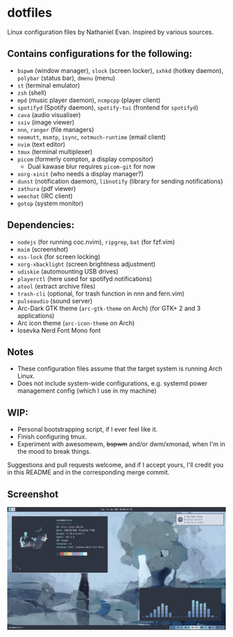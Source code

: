 # dotfiles
Linux configuration files by Nathaniel Evan. Inspired by various sources.

## Contains configurations for the following:
* `bspwm` (window manager), `slock` (screen locker), `sxhkd` (hotkey daemon), `polybar` (status bar), `dmenu` (menu)
* `st` (terminal emulator)
* `zsh` (shell)
* `mpd` (music player daemon), `ncmpcpp` (player client)
* `spotifyd` (Spotify daemon), `spotify-tui` (frontend for `spotifyd`)
* `cava` (audio visualiser)
* `sxiv` (image viewer)
* `nnn`, `ranger` (file managers)
* `neomutt`, `msmtp`, `isync`, `notmuch-runtime` (email client)
* `nvim` (text editor)
* `tmux` (terminal multiplexer)
* `picom` (formerly compton, a display compositor)
  - Dual kawase blur requires `picom-git` for now
* `xorg-xinit` (who needs a display manager?)
* `dunst` (notification daemon), `libnotify` (library for sending notifications)
* `zathura` (pdf viewer)
* `weechat` (IRC client)
* `gotop` (system monitor)

## Dependencies:
* `nodejs` (for running coc.nvim), `ripgrep`, `bat` (for fzf.vim)
* `maim` (screenshot)
* `xss-lock` (for screen locking)
* `xorg-xbacklight` (screen brightness adjustment)
* `udiskie` (automounting USB drives)
* `playerctl` (here used for spotifyd notifications)
* `atool` (extract archive files)
* `trash-cli` (optional, for trash function in nnn and fern.vim)
* `pulseaudio` (sound server)
* Arc-Dark GTK theme (`arc-gtk-theme` on Arch) (for GTK+ 2 and 3 applications)
* Arc icon theme (`arc-icon-theme` on Arch)
* Iosevka Nerd Font Mono font

## Notes
* These configuration files assume that the target system is running Arch Linux.
* Does not include system-wide configurations, e.g. systemd power management config (which I use in my machine)

## WIP:
* Personal bootstrapping script, if I ever feel like it.
* Finish configuring tmux.
* Experiment with awesomewm, ~~bspwm~~ and/or dwm/xmonad, when I'm in the mood to break things.

Suggestions and pull requests welcome, and if I accept yours, I'll credit you in this README and in the corresponding merge commit.

## Screenshot

![Screenshot](screenshot.png?raw=true)
